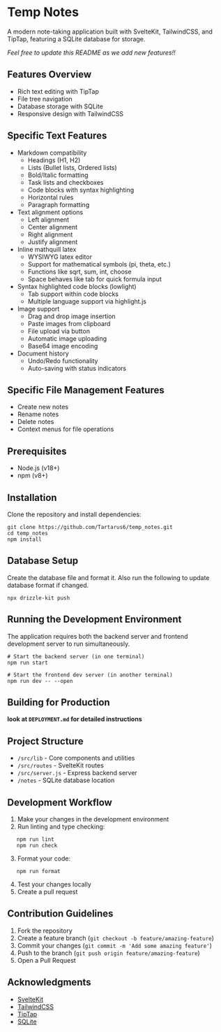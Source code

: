 # Temp Notes

A modern note-taking application built with SvelteKit, TailwindCSS, and TipTap, featuring a SQLite database for storage.

_Feel free to update this README as we add new features!!_

## Features Overview

- Rich text editing with TipTap
- File tree navigation
- Database storage with SQLite
- Responsive design with TailwindCSS

## Specific Text Features
- Markdown compatibility
    - Headings (H1, H2)
    - Lists (Bullet lists, Ordered lists)
    - Bold/Italic formatting
    - Task lists and checkboxes
    - Code blocks with syntax highlighting
    - Horizontal rules
    - Paragraph formatting
- Text alignment options
    - Left alignment
    - Center alignment
    - Right alignment
    - Justify alignment
- Inline mathquill latex
    - WYSIWYG latex editor
    - Support for mathematical symbols (pi, theta, etc.)
    - Functions like sqrt, sum, int, choose
    - Space behaves like tab for quick formula input
- Syntax highlighted code blocks (lowlight)
    - Tab support within code blocks
    - Multiple language support via highlight.js
- Image support
    - Drag and drop image insertion
    - Paste images from clipboard
    - File upload via button
    - Automatic image uploading
    - Base64 image encoding
- Document history
    - Undo/Redo functionality
    - Auto-saving with status indicators    

## Specific File Management Features
- Create new notes
- Rename notes
- Delete notes
- Context menus for file operations

## Prerequisites

- Node.js (v18+)
- npm (v8+)

## Installation

Clone the repository and install dependencies:

```shellscript
git clone https://github.com/Tartarus6/temp_notes.git
cd temp_notes
npm install
```

## Database Setup
Create the database file and format it. Also run the following to update database format if changed.

```shellscript
npx drizzle-kit push
```

## Running the Development Environment

The application requires both the backend server and frontend development server to run simultaneously.

```shellscript
# Start the backend server (in one terminal)
npm run start

# Start the frontend dev server (in another terminal)
npm run dev -- --open
```

## Building for Production

**look at `DEPLOYMENT.md` for detailed instructions**

## Project Structure

- `/src/lib` - Core components and utilities
- `/src/routes` - SvelteKit routes
- `/src/server.js` - Express backend server
- `/notes` - SQLite database location

## Development Workflow

1. Make your changes in the development environment
2. Run linting and type checking:

```shellscript
   npm run lint
   npm run check
```

3. Format your code:

```shellscript
   npm run format
```

4. Test your changes locally
5. Create a pull request

## Contribution Guidelines

1. Fork the repository
2. Create a feature branch (`git checkout -b feature/amazing-feature`)
3. Commit your changes (`git commit -m 'Add some amazing feature'`)
4. Push to the branch (`git push origin feature/amazing-feature`)
5. Open a Pull Request

## Acknowledgments

- [SvelteKit](https://kit.svelte.dev/)
- [TailwindCSS](https://tailwindcss.com/)
- [TipTap](https://tiptap.dev/)
- [SQLite](https://www.sqlite.org/)